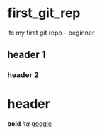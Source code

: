 # first_git_rep
its my first git repo - beginner

## header 1 
### header 2
# header
**bold**
*ita*
[google](http://google.com)
